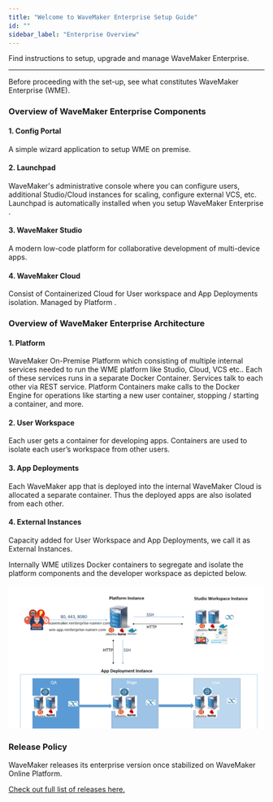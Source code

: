 ```yaml
---
title: "Welcome to WaveMaker Enterprise Setup Guide"
id: ""
sidebar_label: "Enterprise Overview"
---
```


Find instructions to setup, upgrade and manage WaveMaker Enterprise.

---
Before proceeding with the set-up, see what constitutes WaveMaker Enterprise (WME). 

### Overview of WaveMaker Enterprise Components

#### 1. Config Portal 

A simple wizard application to setup WME on premise. 

#### 2. Launchpad

WaveMaker's administrative console where you can configure users, additional Studio/Cloud instances for scaling, configure external VCS, etc. Launchpad is automatically installed when you setup WaveMaker Enterprise .

#### 3. WaveMaker Studio

A modern low-code platform for collaborative development of multi-device apps. 

#### 4. WaveMaker Cloud

Consist of Containerized Cloud for User workspace and App Deployments isolation. Managed by Platform .


### Overview of WaveMaker Enterprise Architecture

#### 1. Platform 

WaveMaker On-Premise Platform which consisting of multiple internal services needed to run the WME platform like Studio, Cloud, VCS etc.. Each of these services runs in a separate Docker Container. Services talk to each other via REST service. Platform Containers make calls to the Docker Engine for operations like starting a new user container, stopping / starting a container, and more.

#### 2. User Workspace

Each user gets a container for developing apps. Containers are used to isolate each user’s workspace from other users. 

#### 3. App Deployments

Each WaveMaker app that is deployed into the internal WaveMaker Cloud is allocated a separate container. Thus the deployed apps are also isolated from each other.

#### 4. External Instances

Capacity added for User Workspace and App Deployments, we call it as External Instances.

Internally WME utilizes Docker containers to segregate and isolate the platform components and the developer workspace as depicted below. 

[![](/learn/assets/wme-setup/platform-architecture.png)](/learn/assets/wme-setup/platform-architecture.png)


### Release Policy

WaveMaker releases its enterprise version once stabilized on WaveMaker Online Platform. 

[Check out full list of releases here.](/learn/wavemaker-release-notes#current-release-details)